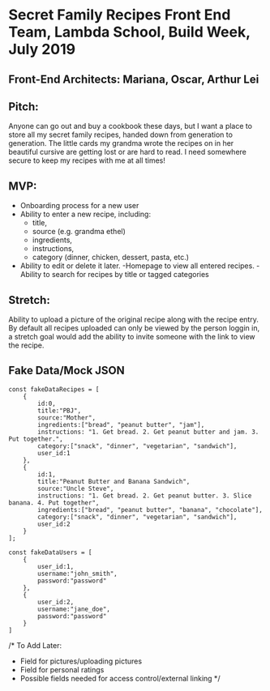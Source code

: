 # Secret Family Recipes Front End Team, Lambda School, Build Week, July 2019

## Front-End Architects: Mariana, Oscar, Arthur Lei

## Pitch:

Anyone can go out and buy a cookbook these days, but I want a place to store all my secret family recipes, handed down from generation to generation. The little cards my grandma wrote the recipes on in her beautiful cursive are getting lost or are hard to read. I need somewhere secure to keep my recipes with me at all times!

## MVP:

- Onboarding process for a new user
- Ability to enter a new recipe, including:
  - title,
  - source (e.g. grandma ethel)
  - ingredients,
  - instructions,
  - category (dinner, chicken, dessert, pasta, etc.)
- Ability to edit or delete it later.
  -Homepage to view all entered recipes.
  -Ability to search for recipes by title or tagged categories

## Stretch:

Ability to upload a picture of the original recipe along with the recipe entry.
By default all recipes uploaded can only be viewed by the person loggin in, a stretch goal would add the ability to invite someone with the link to view the recipe.

## Fake Data/Mock JSON

```
const fakeDataRecipes = [
    {
        id:0,
        title:"PBJ",
        source:"Mother",
        ingredients:["bread", "peanut butter", "jam"],
        instructions: "1. Get bread. 2. Get peanut butter and jam. 3. Put together.",
        category:["snack", "dinner", "vegetarian", "sandwich"],
        user_id:1
    },
    {
        id:1,
        title:"Peanut Butter and Banana Sandwich",
        source:"Uncle Steve",
        instructions: "1. Get bread. 2. Get peanut butter. 3. Slice banana. 4. Put together",
        ingredients:["bread", "peanut butter", "banana", "chocolate"],
        category:["snack", "dinner", "vegetarian", "sandwich"],
        user_id:2
    }
];

const fakeDataUsers = [
    {
        user_id:1,
        username:"john_smith",
        password:"password"
    },
    {
        user_id:2,
        username:"jane_doe",
        password:"password"
    }
]

```

/\*
To Add Later:

- Field for pictures/uploading pictures
- Field for personal ratings
- Possible fields needed for access control/external linking
  \*/
